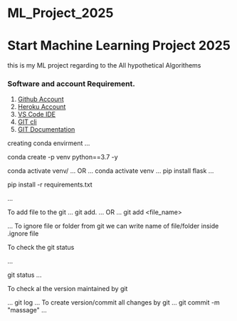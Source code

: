 # ML_Project_2025

# Start Machine Learning Project 2025
this is my ML project regarding to the All hypothetical Algorithems


### Software and account Requirement.

1. [Github Account](https://github.com)
2. [Heroku Account](https://dashboard.heroku.com/login)
3. [VS Code IDE](https://code.visualstudio.com/download)
4. [GIT cli](https://git-scm.com/downloads)
5. [GIT Documentation](https://git-scm.com/docs/gittutorial)



creating conda envirment
...

conda create -p venv python==3.7 -y

conda activate venv/
...
OR
...
conda activate venv
...
pip install flask
...

pip install -r requirements.txt

...

To add file to the git
...
git add.
...
OR
...
git add <file_name>

...
To ignore file or folder from git we can write name of file/folder inside .ignore file


To check the git status

...

git status
...

To check al the version maintained by git

...
git log
...
To create version/commit all changes by git
...
git commit -m "massage"
...



